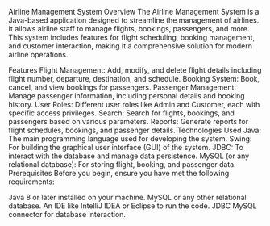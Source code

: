 Airline Management System
Overview
The Airline Management System is a Java-based application designed to streamline the management of airlines. It allows airline staff to manage flights, bookings, passengers, and more. This system includes features for flight scheduling, booking management, and customer interaction, making it a comprehensive solution for modern airline operations.

Features
Flight Management: Add, modify, and delete flight details including flight number, departure, destination, and schedule.
Booking System: Book, cancel, and view bookings for passengers.
Passenger Management: Manage passenger information, including personal details and booking history.
User Roles: Different user roles like Admin and Customer, each with specific access privileges.
Search: Search for flights, bookings, and passengers based on various parameters.
Reports: Generate reports for flight schedules, bookings, and passenger details.
Technologies Used
Java: The main programming language used for developing the system.
Swing: For building the graphical user interface (GUI) of the system.
JDBC: To interact with the database and manage data persistence.
MySQL (or any relational database): For storing flight, booking, and passenger data.
Prerequisites
Before you begin, ensure you have met the following requirements:

Java 8 or later installed on your machine.
MySQL or any other relational database.
An IDE like IntelliJ IDEA or Eclipse to run the code.
JDBC MySQL connector for database interaction.
